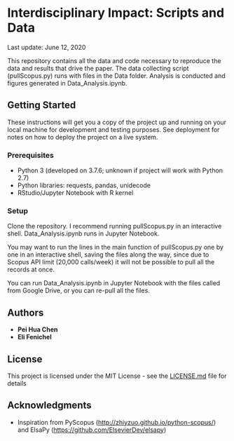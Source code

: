 # Interdisciplinary Impact: Scripts and Data
Last update: June 12, 2020

This repository contains all the data and code necessary to reproduce the data and results that drive the paper. The data collecting script (pullScopus.py) runs with files in the Data folder. Analysis is conducted and figures generated in Data_Analysis.ipynb.


## Getting Started

These instructions will get you a copy of the project up and running on your local machine for development and testing purposes. See deployment for notes on how to deploy the project on a live system.


### Prerequisites

* Python 3 (developed on 3.7.6; unknown if project will work with Python 2.7)
* Python libraries: requests, pandas, unidecode
* RStudio/Jupyter Notebook with R kernel


### Setup

Clone the repository. I recommend running pullScopus.py in an interactive shell. Data_Analysis.ipynb runs in Jupyter Notebook.

You may want to run the lines in the main function of pullScopus.py one by one in an interactive shell, saving the files along the way, since due to Scopus API limit (20,000 calls/week) it will not be possible to pull all the records at once.

You can run Data_Analysis.ipynb in Jupyter Notebook with the files called from Google Drive, or you can re-pull all the files.


## Authors

* **Pei Hua Chen**
* **Eli Fenichel**


## License

This project is licensed under the MIT License - see the [LICENSE.md](LICENSE.md) file for details


## Acknowledgments

* Inspiration from PyScopus (http://zhiyzuo.github.io/python-scopus/) and ElsaPy (https://github.com/ElsevierDev/elsapy)